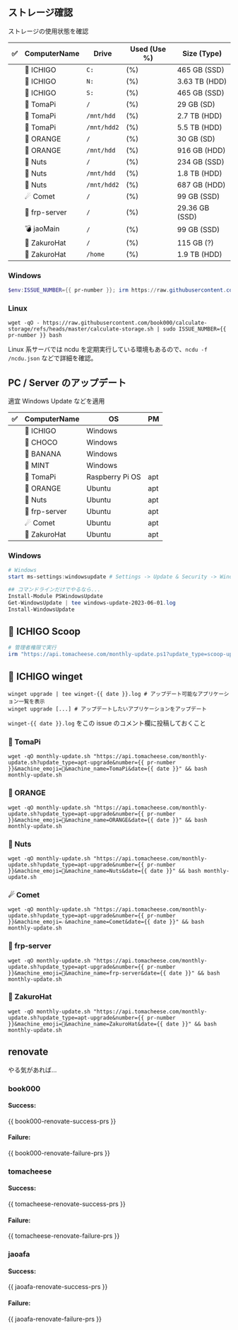 ## ストレージ確認

ストレージの使用状態を確認

| ✅ | ComputerName | Drive       | Used (Use %) | Size (Type)   |
| :-: | ------------ | ----------- | ------------ | ------------- |
|  | 🍓 ICHIGO       | `C:`         |  (%)         | 465 GB (SSD)  | <!-- calculate-storage#ICHIGO#C: -->
|  | 🍓 ICHIGO       | `N:`         |  (%)         | 3.63 TB (HDD) | <!-- calculate-storage#ICHIGO#N: -->
|  | 🍓 ICHIGO       | `S:`         |  (%)         | 465 GB (SSD)  | <!-- calculate-storage#ICHIGO#S: -->
|  | 🥧 TomaPi       | `/`         |  (%)         | 29 GB (SD)    | <!-- calculate-storage#tomapi#/ -->
|  | 🥧 TomaPi       | `/mnt/hdd`  |  (%)         | 2.7 TB (HDD)  | <!-- calculate-storage#tomapi#/mnt/hdd -->
|  | 🥧 TomaPi       | `/mnt/hdd2` |  (%)         | 5.5 TB (HDD)  | <!-- calculate-storage#tomapi#/mnt/hdd2 -->
|  | 🍊 ORANGE       | `/`         |  (%)         | 30 GB (SD)    | <!-- calculate-storage#ORANGE#/ -->
|  | 🍊 ORANGE       | `/mnt/hdd`  |  (%)         | 916 GB (HDD)  | <!-- calculate-storage#ORANGE#/mnt/hdd -->
|  | 🥜 Nuts         | `/`         |  (%)         | 234 GB (SSD)  | <!-- calculate-storage#nuts#/ -->
|  | 🥜 Nuts         | `/mnt/hdd`  |  (%)         | 1.8 TB (HDD)  | <!-- calculate-storage#nuts#/mnt/hdd -->
|  | 🥜 Nuts         | `/mnt/hdd2` |  (%)         | 687 GB (HDD)  | <!-- calculate-storage#nuts#/mnt/hdd2 -->
|  | ☄ Comet        | `/`         |  (%)         | 99 GB (SSD)   | <!-- calculate-storage#Comet#/ -->
|  | 🌉 frp-server   | `/`         |  (%)         | 29.36 GB (SSD) | <!-- calculate-storage#frp-server#/ -->
|  | 💣 jaoMain      | `/`         |  (%)         | 99 GB (SSD)   | <!-- calculate-storage#jaomain#/ -->
|  | 👒 ZakuroHat    | `/`         |  (%)         | 115 GB (?)    | <!-- calculate-storage#zh-2#/ -->
|  | 👒 ZakuroHat    | `/home`     |  (%)         | 1.9 TB (HDD)  | <!-- calculate-storage#zh-2#/home -->

### Windows

```powershell
$env:ISSUE_NUMBER={{ pr-number }}; irm https://raw.githubusercontent.com/book000/calculate-storage/refs/heads/master/calculate-storage.ps1 | iex
```

### Linux

```shell
wget -qO - https://raw.githubusercontent.com/book000/calculate-storage/refs/heads/master/calculate-storage.sh | sudo ISSUE_NUMBER={{ pr-number }} bash
```

Linux 系サーバでは ncdu を定期実行している環境もあるので、`ncdu -f /ncdu.json` などで詳細を確認。  

## PC / Server のアップデート

適宜 Windows Update などを適用

| ✅ | ComputerName | OS              | PM  |
| :---: | ------------ | --------------- | --- |
|  | 🍓 ICHIGO       | Windows         |     |
|  | 🍫 CHOCO        | Windows         |     |
|  | 🍌 BANANA       | Windows         |     |
|  | 🍃 MINT         | Windows         |     |
|  | 🥧 TomaPi       | Raspberry Pi OS | apt |
|  | 🍊 ORANGE     | Ubuntu          | apt |
|  | 🥜 Nuts         | Ubuntu          | apt |
|  | 🌉 frp-server   | Ubuntu          | apt |
|  | ☄ Comet        | Ubuntu          | apt |
|  | 👒 ZakuroHat    | Ubuntu          | apt |

### Windows

```powershell
# Windows
start ms-settings:windowsupdate # Settings -> Update & Security -> Windows Update の画面を開く

## コマンドラインだけでやるなら...
Install-Module PSWindowsUpdate
Get-WindowsUpdate | tee windows-update-2023-06-01.log
Install-WindowsUpdate
```

## 🍓 ICHIGO Scoop

```powershell
# 管理者権限で実行
irm "https://api.tomacheese.com/monthly-update.ps1?update_type=scoop-update&number={{ pr-number }}&machine_emoji=🍓&machine_name=ICHIGO&date={{ date }}" | iex
```

## 🍓 ICHIGO winget

```shell
winget upgrade | tee winget-{{ date }}.log # アップデート可能なアプリケーション一覧を表示
winget upgrade [...] # アップデートしたいアプリケーションをアップデート
```

`winget-{{ date }}.log` をこの issue のコメント欄に投稿しておくこと

### 🥧 TomaPi

```shell
wget -qO monthly-update.sh "https://api.tomacheese.com/monthly-update.sh?update_type=apt-upgrade&number={{ pr-number }}&machine_emoji=🥧&machine_name=TomaPi&date={{ date }}" && bash monthly-update.sh
```

### 🍊 ORANGE

```shell
wget -qO monthly-update.sh "https://api.tomacheese.com/monthly-update.sh?update_type=apt-upgrade&number={{ pr-number }}&machine_emoji=🍊&machine_name=ORANGE&date={{ date }}" && bash monthly-update.sh
```

### 🥜 Nuts

```shell
wget -qO monthly-update.sh "https://api.tomacheese.com/monthly-update.sh?update_type=apt-upgrade&number={{ pr-number }}&machine_emoji=🥜&machine_name=Nuts&date={{ date }}" && bash monthly-update.sh
```

### ☄ Comet

```shell
wget -qO monthly-update.sh "https://api.tomacheese.com/monthly-update.sh?update_type=apt-upgrade&number={{ pr-number }}&machine_emoji=☄&machine_name=Comet&date={{ date }}" && bash monthly-update.sh
```

### 🌉 frp-server

```shell
wget -qO monthly-update.sh "https://api.tomacheese.com/monthly-update.sh?update_type=apt-upgrade&number={{ pr-number }}&machine_emoji=🌉&machine_name=frp-server&date={{ date }}" && bash monthly-update.sh
```

### 👒 ZakuroHat

```shell
wget -qO monthly-update.sh "https://api.tomacheese.com/monthly-update.sh?update_type=apt-upgrade&number={{ pr-number }}&machine_emoji=👒&machine_name=ZakuroHat&date={{ date }}" && bash monthly-update.sh
```

## renovate

やる気があれば…

### book000

#### Success:

{{ book000-renovate-success-prs }}

#### Failure:

{{ book000-renovate-failure-prs }}

### tomacheese

#### Success:

{{ tomacheese-renovate-success-prs }}

#### Failure:

{{ tomacheese-renovate-failure-prs }}

### jaoafa

#### Success:

{{ jaoafa-renovate-success-prs }}

#### Failure:

{{ jaoafa-renovate-failure-prs }}
